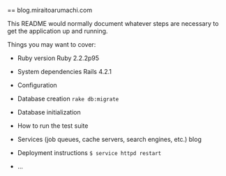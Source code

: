 == blog.miraitoarumachi.com

This README would normally document whatever steps are necessary to get the
application up and running.

Things you may want to cover:

* Ruby version
Ruby 2.2.2p95

* System dependencies
Rails 4.2.1

* Configuration

* Database creation
`rake db:migrate`

* Database initialization

* How to run the test suite

* Services (job queues, cache servers, search engines, etc.)
blog

* Deployment instructions
`$ service httpd restart`

* ...

